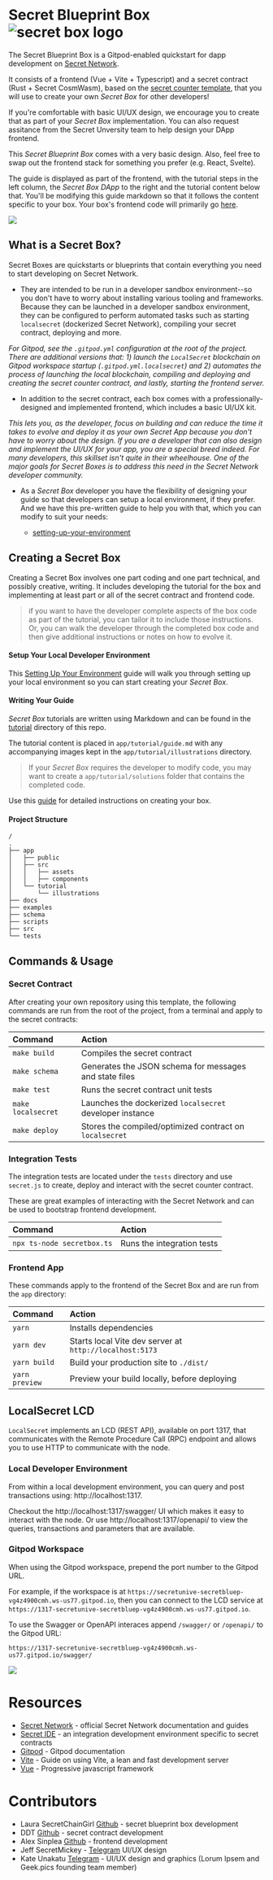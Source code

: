 # Secret Blueprint Box ![secret box logo](/docs/logo-32x32.png)

The Secret Blueprint Box is a Gitpod-enabled quickstart for dapp development on [Secret Network](https://scrt.network).

It consists of a frontend (Vue + Vite + Typescript) and a secret contract (Rust + Secret CosmWasm), based on the [secret counter template](https://github.com/secretuniversity/secret-template), that you will use to create your own _Secret Box_ for other developers!

If you're comfortable with basic UI/UX design, we encourage you to create that as part of  your _Secret Box_ implementation. You can also request assitance from the Secret Unversity team to help design your DApp frontend.

This _Secret Blueprint Box_ comes with a very basic design. Also, feel free to swap out the frontend stack for something you prefer (e.g. React, Svelte).

The guide is displayed as part of the frontend, with the tutorial steps in the left column, the _Secret Box DApp_ to the right and the tutorial content below that. You'll be modifying this guide markdown so that it follows the content specific to your box. Your box's frontend code will primarily go [here](`https://github.com/secretuniversity/secret-blueprint-box/blob/main/app/src/components/SecretBox.vue`).

![](/docs/secret-blueprint-box.png)

## What is a Secret Box?

Secret Boxes are quickstarts or blueprints that contain everything you need to start developing on Secret Network.

- They are intended to be run in a developer sandbox environment--so you don't have to worry about installing various tooling and frameworks. Because they can be launched in a developer sandbox environment, they can be configured to perform automated tasks such as starting `localsecret` (dockerized Secret Network), compiling your secret contract, deploying and more.

*For Gitpod, see the `.gitpod.yml` configuration at the root of the project. There are additional versions that: 1) launch the `LocalSecret` blockchain on Gitpod workspace startup (`.gitpod.yml.localsecret`) and 2) automates the process of launching the local blockchain, compiling and deploying and creating the secret counter contract, and lastly, starting the frontend server.*

- In addition to the secret contract, each box comes with a professionally-designed and implemented frontend, which includes a basic UI/UX kit.

*This lets you, as the developer, focus on building and can reduce the time it takes to evolve and deploy it as your own Secret App because you don't have to worry about the design. If you are a developer that can also design and implement the UI/UX for your app, you are a special breed indeed. For many developers, this skillset isn't quite in their wheelhouse. One of the major goals for Secret Boxes is to address this need in the Secret Network developer community.*

- As a _Secret Box_ developer you have the flexibility of designing your guide so that developers can setup a local environment, if they prefer. And we have this pre-written guide to help you with that, which you can modify to suit your needs:

  - [setting-up-your-environment](/docs/setting-up-your-environment.md)

## Creating a Secret Box

Creating a Secret Box involves one part coding and one part technical, and possibly creative, writing. It includes developing the tutorial for the box and implementing at least part or all of the secret contract and frontend code.

> if you want to have the developer complete aspects of the box code as part of the tutorial, you can tailor it to include those instructions. Or, you can walk the developer through the completed box code and then give additional instructions or notes on how to evolve it.


#### Setup Your Local Developer Environment

This [Setting Up Your Environment](/docs/setting-up-your-environment.md) guide will walk you through setting up your local environment so you can start creating your _Secret Box_.


#### Writing Your Guide

_Secret Box_ tutorials are written using Markdown and can be found in the [tutorial](/app/tutorial/) directory of this repo.

The tutorial content is placed in `app/tutorial/guide.md` with any accompanying images kept in the `app/tutorial/illustrations` directory.

> If your _Secret Box_ requires the developer to modify code, you may want to create a `app/tutorial/solutions` folder that contains the completed code.

Use this [guide](/app/tutorial/guide.md) for detailed instructions on creating your box.

#### Project Structure

```
/
.
├── app
│   ├── public
│   ├── src
│   │   ├── assets
│   │   ├── components
│   └── tutorial
│       └── illustrations
├── docs
├── examples
├── schema
├── scripts
├── src
└── tests
```
## Commands & Usage

### Secret Contract

After creating your own repository using this template, the following commands are run from the root of the project, from a terminal and apply to the secret contracts:

| Command                | Action                                                    |
|:---------------------  |:--------------------------------------------------------  |
| `make build`           | Compiles the secret contract                              |
| `make schema`          | Generates the JSON schema for messages and state files    |
| `make test`            | Runs the secret contract unit tests                       |
| `make localsecret`     | Launches the dockerized `localsecret` developer instance  |
| `make deploy`          | Stores the compiled/optimized contract on `localsecret`   |

### Integration Tests

The integration tests are located under the `tests` directory and use `secret.js` to create, deploy and
interact with the secret counter contract.

These are great examples of interacting with the Secret Network and can be used to bootstrap frontend development.

| Command                       | Action                                                    |
|:----------------------------  |:--------------------------------------------------------  |
| `npx ts-node secretbox.ts`    | Runs the integration tests                                |


### Frontend App

These commands apply to the frontend of the Secret Box and are run from the `app` directory:


| Command           | Action                                       |
|:----------------  |:-------------------------------------------- |
| `yarn`         | Installs dependencies                        |
| `yarn dev`     | Starts local Vite dev server at `http://localhost:5173`  |
| `yarn build`   | Build your production site to `./dist/`      |
| `yarn preview` | Preview your build locally, before deploying |


## LocalSecret LCD

`LocalSecret` implements an LCD (REST API), available on port 1317, that communicates with the Remote
Procedure Call (RPC) endpoint and allows you to use HTTP to communicate with the node.

### Local Developer Environment

From within a local development environment, you can query and post transactions using: http://localhost:1317.

Checkout the http://localhost:1317/swagger/ UI which makes it easy to interact with the node. Or use 
http://localhost:1317/openapi/ to view the queries, transactions and parameters that are available.
 
### Gitpod Workspace

When using the Gitpod workspace, prepend the port number to the Gitpod URL. 

For example, if the workspace is at
`https://secretunive-secretbluep-vg4z4900cmh.ws-us77.gitpod.io`, then you can connect to the LCD service at
`https://1317-secretunive-secretbluep-vg4z4900cmh.ws-us77.gitpod.io`.

To use the Swagger or OpenAPI interaces append `/swagger/` or `/openapi/` to the Gitpod URL:

`https://1317-secretunive-secretbluep-vg4z4900cmh.ws-us77.gitpod.io/swagger/`

![](docs/swagger-interface.png)

# Resources
- [Secret Network](https://docs.scrt.network) - official Secret Network documentation and guides
- [Secret IDE](https://www.digiline.io/) - an integration development environment specific to secret contracts
- [Gitpod](https://www.gitpod.io/docs) - Gitpod documentation
- [Vite](https://vitejs.dev/guide) - Guide on using Vite, a lean and fast development server
- [Vue](https://vuejs.org) - Progressive javascript framework

# Contributors
- Laura SecretChainGirl [Github](https://github.com/secetchaingirl) - secret blueprint box development
- DDT [Github](https://github.com/DDT5) - secret contract development
- Alex Sinplea [Github](https://github.com/sinplea) - frontend development
- Jeff SecretMickey - [Telegram](https://t.me/secretMickey) UI/UX design
- Kate Unakatu [Telegram](https://t.me/unakatu) - UI/UX design and graphics (Lorum Ipsem and Geek.pics founding team member)
